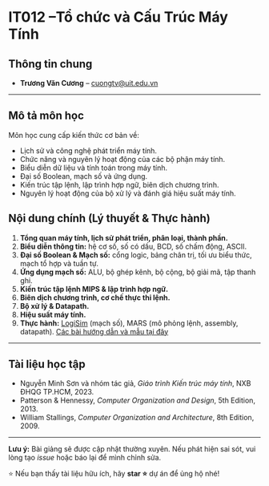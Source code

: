 # IT012 –Tổ chức và Cấu Trúc Máy Tính

## Thông tin chung
- **Trương Văn Cương** – [cuongtv@uit.edu.vn](mailto:cuongtv@uit.edu.vn)
---

## Mô tả môn học
Môn học cung cấp kiến thức cơ bản về:
- Lịch sử và công nghệ phát triển máy tính.  
- Chức năng và nguyên lý hoạt động của các bộ phận máy tính.  
- Biểu diễn dữ liệu và tính toán trong máy tính.  
- Đại số Boolean, mạch số và ứng dụng.  
- Kiến trúc tập lệnh, lập trình hợp ngữ, biên dịch chương trình.  
- Nguyên lý hoạt động của bộ xử lý và đánh giá hiệu suất máy tính. 

## Nội dung chính (Lý thuyết & Thực hành)
1. **Tổng quan máy tính, lịch sử phát triển, phân loại, thành phần.**  
2. **Biểu diễn thông tin:** hệ cơ số, số có dấu, BCD, số chấm động, ASCII.  
3. **Đại số Boolean & Mạch số:** cổng logic, bảng chân trị, tối ưu biểu thức, mạch tổ hợp và tuần tự.  
4. **Ứng dụng mạch số:** ALU, bộ ghép kênh, bộ cộng, bộ giải mã, tập thanh ghi.  
5. **Kiến trúc tập lệnh MIPS & lập trình hợp ngữ.**  
6. **Biên dịch chương trình, cơ chế thực thi lệnh.**  
7. **Bộ xử lý & Datapath.**  
8. **Hiệu suất máy tính.**  
9. **Thực hành:** [LogiSim](https://cburch.com/logisim/) (mạch số), MARS (mô phỏng lệnh, assembly, datapath). [Các bài hướng dẫn và mẫu tại đây](./labs)

---

## Tài liệu học tập
- Nguyễn Minh Sơn và nhóm tác giả, *Giáo trình Kiến trúc máy tính*, NXB ĐHQG TP.HCM, 2023.  
- Patterson & Hennessy, *Computer Organization and Design*, 5th Edition, 2013.  
- William Stallings, *Computer Organization and Architecture*, 8th Edition, 2009.  

---

**Lưu ý:** Bài giảng sẽ được cập nhật thường xuyên. Nếu phát hiện sai sót, vui lòng tạo *issue* hoặc báo lại để mình chỉnh sửa.  

⭐ Nếu bạn thấy tài liệu hữu ích, hãy **star ⭐** dự án để ủng hộ nhé!
